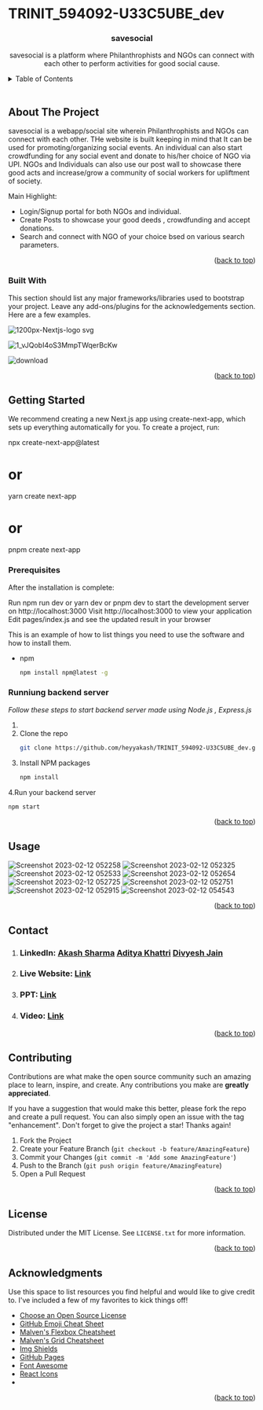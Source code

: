 # TRINIT_594092-U33C5UBE_dev


  <h3 align="center">savesocial</h3>

  <p align="center">
   savesocial is a platform where Philanthrophists and NGOs can connect with each other to perform activities for good social cause.
  

<!-- TABLE OF CONTENTS -->
<details>
  <summary>Table of Contents</summary>
  <ol>
    <li>
      <a href="#about-the-project">About The Project</a>
      <ul>
        <li><a href="#built-with">Built With</a></li>
      </ul>
    </li>
    <li>
      <a href="#getting-started">Getting Started</a>
      <ul>
        <li><a href="#prerequisites">Prerequisites</a></li>
        <li><a href="#installation">Installation</a></li>
      </ul>
    </li>
    <li><a href="#usage">Usage</a></li>
    <li><a href="#contact">Contact</a></li>
    <li><a href="#contributing">Contributing</a></li>
    <li><a href="#license">License</a></li>
    <li><a href="#acknowledgments">Acknowledgments</a></li>
  </ol>
</details>
​<!-- ABOUT THE PROJECT -->

## About The Project


savesocial is a webapp/social site wherein Philanthrophists and NGOs can connect with each other. THe website is built keeping in mind that It can be used for promoting/organizing social events. An individual can also start crowdfunding for
any social event and donate to his/her choice of NGO via UPI. NGOs and Individuals can also use our post wall to showcase there good acts and increase/grow a community of social workers for upliftment of society.

Main Highlight:

- Login/Signup portal for both NGOs and individual.
- Create Posts to showcase your good deeds , crowdfunding and accept donations.
- Search and connect with NGO of your choice bsed on various search parameters.


<p align="right">(<a href="#readme-top">back to top</a>)</p>

### Built With

This section should list any major frameworks/libraries used to bootstrap your project. Leave any add-ons/plugins for the acknowledgements section. Here are a few examples.

![1200px-Nextjs-logo svg](https://user-images.githubusercontent.com/97737499/187042159-1fe639c9-ab5b-4541-b433-f5cc67cb202b.png)

![1_vJQobI4oS3MmpTWqerBcKw](https://user-images.githubusercontent.com/97737499/187041936-bd1ae31d-f0a6-4736-9b36-80b224ce4602.png)

![download](https://user-images.githubusercontent.com/97737499/187042125-f3935498-1c10-4ad3-ae5c-20d9f68e6220.png)





<p align="right">(<a href="#readme-top">back to top</a>)</p>

<!-- GETTING STARTED -->

## Getting Started

We recommend creating a new Next.js app using create-next-app, which sets up everything automatically for you. To create a project, run:

npx create-next-app@latest
# or
yarn create next-app
# or
pnpm create next-app


### Prerequisites

After the installation is complete:

Run npm run dev or yarn dev or pnpm dev to start the development server on http://localhost:3000
Visit http://localhost:3000 to view your application
Edit pages/index.js and see the updated result in your browser

This is an example of how to list things you need to use the software and how to install them.

- npm
  ```sh
  npm install npm@latest -g
  ```

### Runniung backend server

_Follow these steps to start backend server made using Node.js , Express.js_

1. 
2. Clone the repo
   ```sh
   git clone https://github.com/heyyakash/TRINIT_594092-U33C5UBE_dev.git
   ```
3. Install NPM packages
   ```sh
   npm install
   ```
4.Run your backend server
   ```sh
   npm start
   ```

<p align="right">(<a href="#readme-top">back to top</a>)</p>

<!-- USAGE EXAMPLES -->

## Usage

![Screenshot 2023-02-12 052258](https://user-images.githubusercontent.com/101019545/218287871-063708e8-89f6-42f7-9ea5-f0e1cd5ed733.png)
![Screenshot 2023-02-12 052325](https://user-images.githubusercontent.com/101019545/218287876-d7b5e5de-58d8-42c5-9a5a-c58a5217451c.png)
![Screenshot 2023-02-12 052533](https://user-images.githubusercontent.com/101019545/218287879-c5a393cf-51cc-47fe-8a2d-8f8c69d8c3dd.png)
![Screenshot 2023-02-12 052654](https://user-images.githubusercontent.com/101019545/218287882-681b15cc-540a-4940-804a-422ab7bc3c59.png)
![Screenshot 2023-02-12 052725](https://user-images.githubusercontent.com/101019545/218287884-f09b8166-f1bd-41df-9a4e-d9d9df4ed155.png)
![Screenshot 2023-02-12 052751](https://user-images.githubusercontent.com/101019545/218287885-b5e23ddc-16a9-45df-b351-c587ec262409.png)
![Screenshot 2023-02-12 052915](https://user-images.githubusercontent.com/101019545/218287887-39f3cecc-97b9-4ac2-bd14-d031a535d832.png)
![Screenshot 2023-02-12 054543](https://user-images.githubusercontent.com/101019545/218287893-bf9f9828-c034-4dcc-8127-8665cc13bfba.png)


<p align="right">(<a href="#readme-top">back to top</a>)</p>

<!-- Contact -->

## Contact

1. <h3>LinkedIn: <a href="https://www.linkedin.com/in/akash-sharma-a3536519a">Akash Sharma</a>  <a href="https://www.linkedin.com/in/aditya-khattri/">Aditya Khattri</a>  <a href="https://www.linkedin.com/in/divyesh-jain-145407231">Divyesh Jain</a></h3>
2. <h3>Live Website: <a href="https://trinit-594092-u33-c5-ube-dev-git-master-heyyakash.vercel.app/">Link</a></h3>
3. <h3>PPT: <a href="https://docs.google.com/presentation/d/1lC59n0OthmwKaPVnYFrxKDOZjteGKlPK/edit?usp=sharing&ouid=100370470601861542554&rtpof=true&sd=true">Link</a></h3>
4. <h3>Video: <a href="https://drive.google.com/file/d/17AjFPW3WB6If-Z_QmL0JBqByCbnyYJgU/view?usp=sharing">Link</a></h3>

<p align="right">(<a href="#readme-top">back to top</a>)</p>

<!-- CONTRIBUTING -->

## Contributing

Contributions are what make the open source community such an amazing place to learn, inspire, and create. Any contributions you make are **greatly appreciated**.

If you have a suggestion that would make this better, please fork the repo and create a pull request. You can also simply open an issue with the tag "enhancement".
Don't forget to give the project a star! Thanks again!

1. Fork the Project
2. Create your Feature Branch (`git checkout -b feature/AmazingFeature`)
3. Commit your Changes (`git commit -m 'Add some AmazingFeature'`)
4. Push to the Branch (`git push origin feature/AmazingFeature`)
5. Open a Pull Request

<p align="right">(<a href="#readme-top">back to top</a>)</p>

<!-- LICENSE -->

## License

Distributed under the MIT License. See `LICENSE.txt` for more information.

<p align="right">(<a href="#readme-top">back to top</a>)</p>

<!-- CONTACT -->



## Acknowledgments

Use this space to list resources you find helpful and would like to give credit to. I've included a few of my favorites to kick things off!

- [Choose an Open Source License](https://choosealicense.com)
- [GitHub Emoji Cheat Sheet](https://www.webpagefx.com/tools/emoji-cheat-sheet)
- [Malven's Flexbox Cheatsheet](https://flexbox.malven.co/)
- [Malven's Grid Cheatsheet](https://grid.malven.co/)
- [Img Shields](https://shields.io)
- [GitHub Pages](https://pages.github.com)
- [Font Awesome](https://fontawesome.com)
- [React Icons](https://react-icons.github.io/react-icons/search)
- 

<p align="right">(<a href="#readme-top">back to top</a>)</p>

<!-- MARKDOWN LINKS & IMAGES -->
<!-- https://www.markdownguide.org/basic-syntax/#reference-style-links -->

[contributors-shield]: https://img.shields.io/github/contributors/othneildrew/Best-README-Template.svg?style=for-the-badge
[contributors-url]: https://github.com/othneildrew/Best-README-Template/graphs/contributors
[forks-shield]: https://img.shields.io/github/forks/othneildrew/Best-README-Template.svg?style=for-the-badge
[forks-url]: https://github.com/othneildrew/Best-README-Template/network/members
[stars-shield]: https://img.shields.io/github/stars/othneildrew/Best-README-Template.svg?style=for-the-badge
[stars-url]: https://github.com/othneildrew/Best-README-Template/stargazers
[issues-shield]: https://img.shields.io/github/issues/othneildrew/Best-README-Template.svg?style=for-the-badge
[issues-url]: https://github.com/othneildrew/Best-README-Template/issues
[license-shield]: https://img.shields.io/github/license/othneildrew/Best-README-Template.svg?style=for-the-badge
[license-url]: https://github.com/othneildrew/Best-README-Template/blob/master/LICENSE.txt
[linkedin-shield]: https://img.shields.io/badge/-LinkedIn-black.svg?style=for-the-badge&logo=linkedin&colorB=555
[linkedin-url]: https://linkedin.com/in/othneildrew
[product-screenshot]: images/screenshot.png
[next.js]: https://img.shields.io/badge/next.js-000000?style=for-the-badge&logo=nextdotjs&logoColor=white
[next-url]: https://nextjs.org/
[react.js]: https://img.shields.io/badge/React-20232A?style=for-the-badge&logo=react&logoColor=61DAFB
[react-url]: https://reactjs.org/
[vue.js]: https://img.shields.io/badge/Vue.js-35495E?style=for-the-badge&logo=vuedotjs&logoColor=4FC08D
[vue-url]: https://vuejs.org/
[angular.io]: https://img.shields.io/badge/Angular-DD0031?style=for-the-badge&logo=angular&logoColor=white
[angular-url]: https://angular.io/
[svelte.dev]: https://img.shields.io/badge/Svelte-4A4A55?style=for-the-badge&logo=svelte&logoColor=FF3E00
[svelte-url]: https://svelte.dev/
[laravel.com]: https://img.shields.io/badge/Laravel-FF2D20?style=for-the-badge&logo=laravel&logoColor=white
[laravel-url]: https://laravel.com
[bootstrap.com]: https://img.shields.io/badge/Bootstrap-563D7C?style=for-the-badge&logo=bootstrap&logoColor=white
[bootstrap-url]: https://getbootstrap.com
[jquery.com]: https://img.shields.io/badge/jQuery-0769AD?style=for-the-badge&logo=jquery&logoColor=white
[jquery-url]: https://jquery.com


 

